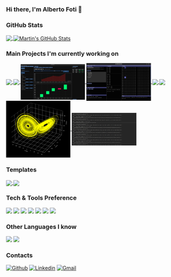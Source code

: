 ### Hi there, I'm Alberto Foti 👋

### GitHub Stats

<a href="https://github.com/XXmorpheusX">
  <img align="center" src="https://github-readme-stats.vercel.app/api/top-langs/?username=XXmorpheusX&hide=java,html,tex&title_color=ffffff&text_color=c9cacc&icon_color=2bbc8a&bg_color=1d1f21&langs_count=3" />
</a>
<a href="https://github.com/XXmorpheusX">
  <img align="center" src="https://github-readme-stats.vercel.app/api?username=XXmorpheusX&show_icons=true&line_height=27&count_private=true&title_color=ffffff&text_color=c9cacc&icon_color=2bbc8a&bg_color=1d1f21" alt="Martin's GitHub Stats" />
</a>

### Main Projects I'm currently working on

<a href="https://github.com/XXmorpheusX/FinancialPlanner">
  <img align="center" src="https://github-readme-stats.vercel.app/api/pin/?username=XXmorpheusX&repo=FinancialPlanner&title_color=ffffff&text_color=c9cacc&icon_color=2bbc8a&bg_color=1d1f21"/>
</a>

<a href="https://github.com/XXmorpheusX/Computer-Simulator-8085">
  <img align="center" src="https://github-readme-stats.vercel.app/api/pin/?username=XXmorpheusX&repo=Computer-Simulator-8085&title_color=ffffff&text_color=c9cacc&icon_color=2bbc8a&bg_color=1d1f21"/>
</a>

<a href="https://github.com/XXmorpheusX/FinancialPlanner">
  <img align="center" src="./assets/images/unknown_019.png" width=35%/>
</a>

<a href="https://github.com/XXmorpheusX/Computer-Simulator-8085">
  <img align="center" src="./assets/images/unknown_025.png" width="35%" />
</a>

<a href="https://github.com/XXmorpheusX/Control-Systems-Algorithms">
  <img align="center" src="https://github-readme-stats.vercel.app/api/pin/?username=XXmorpheusX&repo=Control-Systems-Algorithms&title_color=ffffff&text_color=c9cacc&icon_color=2bbc8a&bg_color=1d1f21"/>
</a>

<a href="https://github.com/XXmorpheusX/PacketSnooper">
  <img align="center" src="https://github-readme-stats.vercel.app/api/pin/?username=XXmorpheusX&repo=PacketSnooper&title_color=ffffff&text_color=c9cacc&icon_color=2bbc8a&bg_color=1d1f21"/>
</a>

<a href="https://github.com/XXmorpheusX/Control-Systems-Algorithms">
  <img align="center" src="./assets/images/lorenz_chaotic.png" width="35%" />
</a>

<a href="https://github.com/XXmorpheusX/PacketSnooper">
  <img align="center" src="./assets/images/verbose.png" width="35%"/>
</a>

### Templates

<a href="https://github.com/XXmorpheusX/ImGuiTemplate">
  <img align="center" src="https://github-readme-stats.vercel.app/api/pin/?username=XXmorpheusX&repo=ImGuiTemplate&title_color=ffffff&text_color=c9cacc&icon_color=2bbc8a&bg_color=1d1f21" />
</a>

<a href="https://github.com/XXmorpheusX/RustLibraryTemplate">
  <img align="center" src="https://github-readme-stats.vercel.app/api/pin/?username=XXmorpheusX&repo=RustLibraryTemplate&title_color=ffffff&text_color=c9cacc&icon_color=2bbc8a&bg_color=1d1f21" />
</a>

### Tech & Tools Preference

<div>
<img src="https://img.shields.io/badge/-C%20&%20C++-659ad2?style=flat&logo=c%2B%2B&logoColor=ffffff"> <img src="https://img.shields.io/badge/-Rust-brown?style=flat&logo=rust&logoColor=000000"> <img src="http://img.shields.io/badge/-Java-F89820?style=flat&logo=java&logoColor=white"> <img src="https://img.shields.io/badge/-Python-black?style=flat&logo=python&logoColor=white"> <img src="http://img.shields.io/badge/-Git-F1502F?style=flat&logo=git&logoColor=FFFFFF">
<img src="http://img.shields.io/badge/-Github-000000?style=flat&logo=github&logoColor=FFFFFF"> <img src="http://img.shields.io/badge/-VS%20Code-007ACC?style=flat&logo=visual%20studio%20code&logoColor=white">
</div>

### Other Languages I know

<img src="https://img.shields.io/badge/-JavaScript-eed718?style=flat&logo=javascript&logoColor=ffffff"> <img src="https://img.shields.io/badge/-MySQL-F29111?style=flat&logo=mysql&logoColor=FFFFFF">

### Contacts

[![Github](https://img.shields.io/badge/-Github-000?style=flat&logo=Github&logoColor=white)](https://github.com/XXmorpheusX)
[![Linkedin](https://img.shields.io/badge/-LinkedIn-blue?style=flat&logo=Linkedin&logoColor=white)](https://www.linkedin.com/in/alberto-foti-3823b714a/)
[![Gmail](https://img.shields.io/badge/-Gmail-c14438?style=flat&logo=Gmail&logoColor=white)](mailto:albertofots@gmail.com)
